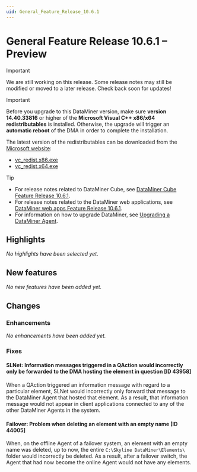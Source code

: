 ```yaml
---
uid: General_Feature_Release_10.6.1
---
```


# General Feature Release 10.6.1 – Preview

> [!IMPORTANT]
> We are still working on this release. Some release notes may still be modified or moved to a later release. Check back soon for updates!

> [!IMPORTANT]
>
> Before you upgrade to this DataMiner version, make sure **version 14.40.33816** or higher of the **Microsoft Visual C++ x86/x64 redistributables** is installed. Otherwise, the upgrade will trigger an **automatic reboot** of the DMA in order to complete the installation.
>
> The latest version of the redistributables can be downloaded from the [Microsoft website](https://learn.microsoft.com/en-us/cpp/windows/latest-supported-vc-redist?view=msvc-170#latest-microsoft-visual-c-redistributable-version):
>
> - [vc_redist.x86.exe](https://aka.ms/vs/17/release/vc_redist.x86.exe)
> - [vc_redist.x64.exe](https://aka.ms/vs/17/release/vc_redist.x64.exe)

> [!TIP]
>
> - For release notes related to DataMiner Cube, see [DataMiner Cube Feature Release 10.6.1](xref:Cube_Feature_Release_10.6.1).
> - For release notes related to the DataMiner web applications, see [DataMiner web apps Feature Release 10.6.1](xref:Web_apps_Feature_Release_10.6.1).
> - For information on how to upgrade DataMiner, see [Upgrading a DataMiner Agent](xref:Upgrading_a_DataMiner_Agent).

## Highlights

*No highlights have been selected yet.*

## New features

*No new features have been added yet.*

## Changes

### Enhancements

*No enhancements have been added yet.*

### Fixes

#### SLNet: Information messages triggered in a QAction would incorrectly only be forwarded to the DMA hosting the element in question [ID 43958]

<!-- MR 10.5.0 [CU10] - FR 10.6.1 -->

When a QAction triggered an information message with regard to a particular element, SLNet would incorrectly only forward that message to the DataMiner Agent that hosted that element. As a result, that information message would not appear in client applications connected to any of the other DataMiner Agents in the system.

#### Failover: Problem when deleting an element with an empty name [ID 44005]

<!-- MR 10.5.0 [CU10] - FR 10.6.1 -->

When, on the offline Agent of a failover system, an element with an empty name was deleted, up to now, the entire `C:\Skyline DataMiner\Elements\` folder would incorrectly be deleted. As a result, after a failover switch, the Agent that had now become the online Agent would not have any elements.

